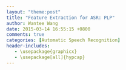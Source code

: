 ```yaml
---
layout: "theme:post"
title: "Feature Extraction for ASR: PLP"
author: Wantee Wang
date: 2015-03-14 16:55:15 +0800
comments: true
categories: [Automatic Speech Recognition]
header-includes:
   - \usepackage{graphicx}
   - \usepackage[all]{hypcap}
---
```


